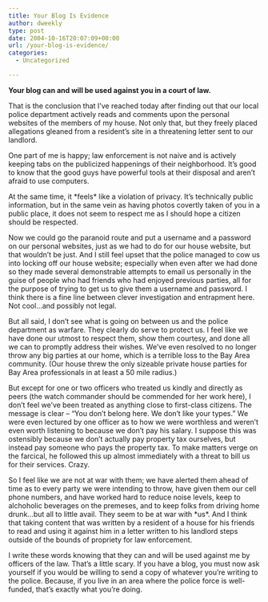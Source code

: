 ```yaml
---
title: Your Blog Is Evidence
author: dweekly
type: post
date: 2004-10-16T20:07:09+00:00
url: /your-blog-is-evidence/
categories:
  - Uncategorized

---
```

**Your blog can and will be used against you in a court of law.**

That is the conclusion that I&#8217;ve reached today after finding out that our local police department actively reads and comments upon the personal websites of the members of my house. Not only that, but they freely placed allegations gleaned from a resident&#8217;s site in a threatening letter sent to our landlord.

One part of me is happy; law enforcement is not naive and is actively keeping tabs on the publicized happenings of their neighborhood. It&#8217;s good to know that the good guys have powerful tools at their disposal and aren&#8217;t afraid to use computers.

At the same time, it \*feels\* like a violation of privacy. It&#8217;s technically public information, but in the same vein as having photos covertly taken of you in a public place, it does not seem to respect me as I should hope a citizen should be respected.

Now we could go the paranoid route and put a username and a password on our personal websites, just as we had to do for our house website, but that wouldn&#8217;t be just. And I still feel upset that the police managed to cow us into locking off our house website; especially when even after we had done so they made several demonstrable attempts to email us personally in the guise of people who had friends who had enjoyed previous parties, all for the purpose of trying to get us to give them a username and password. I think there is a fine line between clever investigation and entrapment here. Not cool&#8230;and possibly not legal.

But all said, I don&#8217;t see what is going on between us and the police department as warfare. They clearly do serve to protect us. I feel like we have done our utmost to respect them, show them courtesy, and done all we can to promptly address their wishes. We&#8217;ve even resolved to no longer throw any big parties at our home, which is a terrible loss to the Bay Area community. (Our house threw the only sizeable private house parties for Bay Area professionals in at least a 50 mile radius.)

But except for one or two officers who treated us kindly and directly as peers (the watch commander should be commended for her work here), I don&#8217;t feel we&#8217;ve been treated as anything close to first-class citizens. The message is clear &#8211; &#8220;You don&#8217;t belong here. We don&#8217;t like your types.&#8221; We were even lectured by one officer as to how we were worthless and weren&#8217;t even worth listening to because we don&#8217;t pay his salary. I suppose this was ostensibly because we don&#8217;t actually pay property tax ourselves, but instead pay someone who pays the property tax. To make matters verge on the farcical, he followed this up almost immediately with a threat to bill us for their services. Crazy.

So I feel like we are not at war with them; we have alerted them ahead of time as to every party we were intending to throw, have given them our cell phone numbers, and have worked hard to reduce noise levels, keep to alchoholic beverages on the premeses, and to keep folks from driving home drunk&#8230;but all to little avail. They seem to be at war with \*us\*. And I think that taking content that was written by a resident of a house for his friends to read and using it against him in a letter written to his landlord steps outside of the bounds of propriety for law enforcement.

I write these words knowing that they can and will be used against me by officers of the law. That&#8217;s a little scary. If you have a blog, you must now ask yourself if you would be willing to send a copy of whatever you&#8217;re writing to the police. Because, if you live in an area where the police force is well-funded, that&#8217;s exactly what you&#8217;re doing.